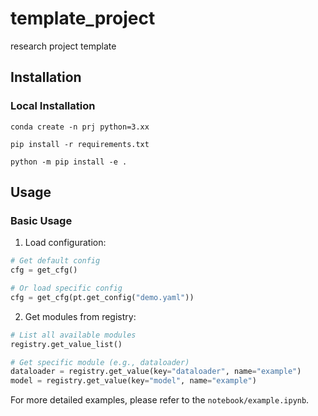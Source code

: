 # template_project
research project template

## Installation
### Local Installation
```
conda create -n prj python=3.xx
```

```
pip install -r requirements.txt
```

```
python -m pip install -e .
```


## Usage

### Basic Usage
1. Load configuration:
```python
# Get default config
cfg = get_cfg()

# Or load specific config
cfg = get_cfg(pt.get_config("demo.yaml"))
```

2. Get modules from registry:
```python
# List all available modules
registry.get_value_list()

# Get specific module (e.g., dataloader)
dataloader = registry.get_value(key="dataloader", name="example")
model = registry.get_value(key="model", name="example")
```

For more detailed examples, please refer to the `notebook/example.ipynb`.


